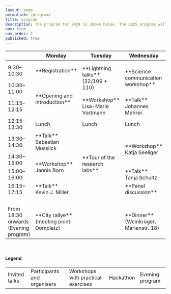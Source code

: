 ```yaml
---
layout: page
permalink: /program/
title: program
description: The program for 2024 is shown below. The 2025 program will become availble in spring.
nav: true
nav_order: 2
published: true
---
```



<table class="table table-bordered">
  <thead>
    <tr>
      <th scope="col"></th>
      <th scope="col">Monday</th>
      <th scope="col">Tuesday</th>
      <th scope="col">Wednesday</th>
      <th scope="col">Thursday</th>
      <th scope="col">Friday</th>
    </tr>
  </thead>
  <tbody>
    <tr>
        <td> 9:30–10:30 </td>
        <td markdown="span" class="bg-warning"> **Registration** </td>
        <td markdown="span" rowspan="2" class="bg-warning"> **Lightning talks** <br> (32/109 + 110) </td>
        <td markdown="span" rowspan="2" class="bg-danger"> **Science communication workshop** </td>
        <td markdown="span" rowspan="3" class="bg-info"> **Hackathon** <br> (32 rooms 102, 109, 110, 131) </td>
        <td markdown="span" class="bg-primary">**Closing keynote** <br> Tim Kietzmann</td>
    </tr>
    <tr>
        <td> 10:30–11:00 </td>
        <td markdown="span" rowspan="2" class="bg-warning"> **Opening and introduction** </td>
        <td markdown="span" rowspan="2" class="bg-info"> **Project presentations**</td> 
    </tr>
    <tr>
        <td> 11:15–12:15 </td>
        <td markdown="span" class="bg-danger"> **Workshop** <br> Lisa-Marie Vortmann </td>
        <td markdown="span" class="bg-primary">**Talk** <br> Johannes Mehrer</td>
    </tr>
    <tr>
        <td> 12:15–13:30 </td>
        <td> Lunch </td>
        <td> Lunch </td>
        <td> Lunch </td>
        <td> Lunch </td>
        <td> Lunch </td>
    </tr>
    <tr>
        <td> 13:30–14:30 </td>
        <td markdown="span" class="bg-primary"> **Talk** <br> Sebastian Musslick </td>
        <td markdown="span" rowspan="4" class="bg-warning"> **Tour of the research labs** </td>
        <td markdown="span" rowspan="2" class="bg-danger"> **Workshop** Katja Seeliger</td>
        <td markdown="span" rowspan="6" class="bg-info"> **Hackathon** </td>
        <td markdown="span" rowspan="3" class="bg-warning"> **Hackathon prizes, feedback and closing** </td>
    </tr>
    <tr>
        <td> 14:30–15:00 </td>
        <td markdown="span" rowspan="2" class="bg-danger"> **Workshop** <br> Jannis Born </td>
    </tr>
    <tr>
        <td> 15:00–16:00 </td>
        <td markdown="span" class="bg-primary"> **Talk** <br> Tanja Schultz </td>
    </tr>
    <tr>
        <td> 16:15–17:15 </td>
        <td markdown="span" class="bg-primary"> **Talk** <br> Kevin J. Miller </td>
        <td markdown="span" class="bg-primary"> **Panel discussion** <br> </td>
        <td> &nbsp; </td>
    </tr>
    <tr>
        <td> &nbsp; </td>
        <td> &nbsp; </td>
        <td> &nbsp; </td>
        <td> &nbsp; </td>
        <td> &nbsp; </td>
    </tr>
    <tr>
        <td> From 18:30 onwards (Evening program) </td>
        <td markdown="span" class="bg-success"> **City rallye** (meeting point: Domplatz)</td>
        <td> &nbsp; </td>
        <td markdown="span" class="bg-success"> **Dinner** (Weinkrüger, Marienstr. 18)</td>
        <td> &nbsp; </td>
    </tr>
  </tbody>
</table>

<br>

#### Legend

<table class="table table-bordered">
  <tbody>
    <tr>
        <td class="bg-primary">Invited talks</td>
        <td class="bg-warning">Participants and organisers</td>
        <td  class="bg-danger">Workshops with practical exercises</td>
        <td class="bg-info">Hackathon</td>
        <td class="bg-success">Evening program</td>
    </tr>
  </tbody>
</table>
